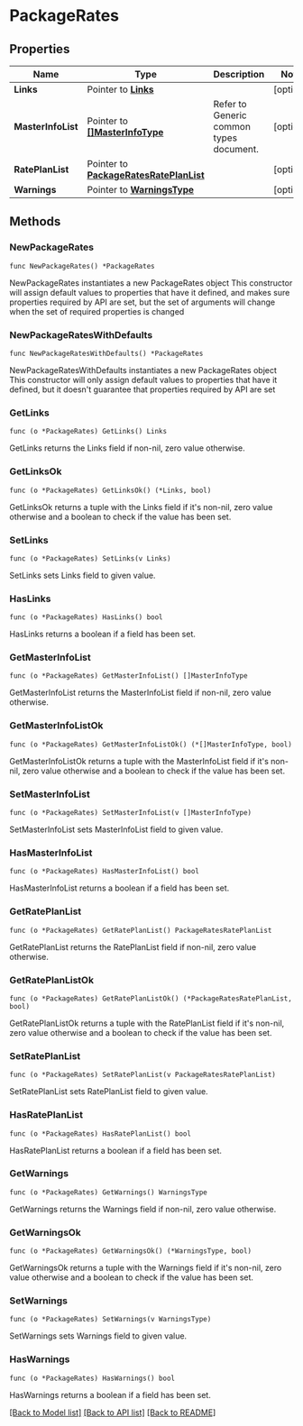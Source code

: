 # PackageRates

## Properties

Name | Type | Description | Notes
------------ | ------------- | ------------- | -------------
**Links** | Pointer to [**Links**](Links.md) |  | [optional] 
**MasterInfoList** | Pointer to [**[]MasterInfoType**](MasterInfoType.md) | Refer to Generic common types document. | [optional] 
**RatePlanList** | Pointer to [**PackageRatesRatePlanList**](PackageRatesRatePlanList.md) |  | [optional] 
**Warnings** | Pointer to [**WarningsType**](WarningsType.md) |  | [optional] 

## Methods

### NewPackageRates

`func NewPackageRates() *PackageRates`

NewPackageRates instantiates a new PackageRates object
This constructor will assign default values to properties that have it defined,
and makes sure properties required by API are set, but the set of arguments
will change when the set of required properties is changed

### NewPackageRatesWithDefaults

`func NewPackageRatesWithDefaults() *PackageRates`

NewPackageRatesWithDefaults instantiates a new PackageRates object
This constructor will only assign default values to properties that have it defined,
but it doesn't guarantee that properties required by API are set

### GetLinks

`func (o *PackageRates) GetLinks() Links`

GetLinks returns the Links field if non-nil, zero value otherwise.

### GetLinksOk

`func (o *PackageRates) GetLinksOk() (*Links, bool)`

GetLinksOk returns a tuple with the Links field if it's non-nil, zero value otherwise
and a boolean to check if the value has been set.

### SetLinks

`func (o *PackageRates) SetLinks(v Links)`

SetLinks sets Links field to given value.

### HasLinks

`func (o *PackageRates) HasLinks() bool`

HasLinks returns a boolean if a field has been set.

### GetMasterInfoList

`func (o *PackageRates) GetMasterInfoList() []MasterInfoType`

GetMasterInfoList returns the MasterInfoList field if non-nil, zero value otherwise.

### GetMasterInfoListOk

`func (o *PackageRates) GetMasterInfoListOk() (*[]MasterInfoType, bool)`

GetMasterInfoListOk returns a tuple with the MasterInfoList field if it's non-nil, zero value otherwise
and a boolean to check if the value has been set.

### SetMasterInfoList

`func (o *PackageRates) SetMasterInfoList(v []MasterInfoType)`

SetMasterInfoList sets MasterInfoList field to given value.

### HasMasterInfoList

`func (o *PackageRates) HasMasterInfoList() bool`

HasMasterInfoList returns a boolean if a field has been set.

### GetRatePlanList

`func (o *PackageRates) GetRatePlanList() PackageRatesRatePlanList`

GetRatePlanList returns the RatePlanList field if non-nil, zero value otherwise.

### GetRatePlanListOk

`func (o *PackageRates) GetRatePlanListOk() (*PackageRatesRatePlanList, bool)`

GetRatePlanListOk returns a tuple with the RatePlanList field if it's non-nil, zero value otherwise
and a boolean to check if the value has been set.

### SetRatePlanList

`func (o *PackageRates) SetRatePlanList(v PackageRatesRatePlanList)`

SetRatePlanList sets RatePlanList field to given value.

### HasRatePlanList

`func (o *PackageRates) HasRatePlanList() bool`

HasRatePlanList returns a boolean if a field has been set.

### GetWarnings

`func (o *PackageRates) GetWarnings() WarningsType`

GetWarnings returns the Warnings field if non-nil, zero value otherwise.

### GetWarningsOk

`func (o *PackageRates) GetWarningsOk() (*WarningsType, bool)`

GetWarningsOk returns a tuple with the Warnings field if it's non-nil, zero value otherwise
and a boolean to check if the value has been set.

### SetWarnings

`func (o *PackageRates) SetWarnings(v WarningsType)`

SetWarnings sets Warnings field to given value.

### HasWarnings

`func (o *PackageRates) HasWarnings() bool`

HasWarnings returns a boolean if a field has been set.


[[Back to Model list]](../README.md#documentation-for-models) [[Back to API list]](../README.md#documentation-for-api-endpoints) [[Back to README]](../README.md)


